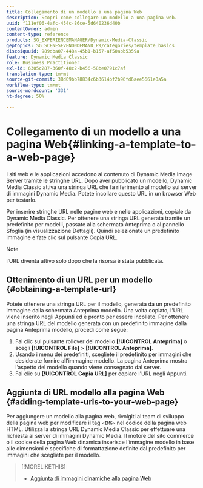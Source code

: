 ```yaml
---
title: Collegamento di un modello a una pagina Web
description: Scopri come collegare un modello a una pagina web.
uuid: f111ef06-4afc-454c-86ce-5d640236d40b
contentOwner: admin
content-type: reference
products: SG_EXPERIENCEMANAGER/Dynamic-Media-Classic
geptopics: SG_SCENESEVENONDEMAND_PK/categories/template_basics
discoiquuid: 989dba07-448a-45b1-b157-af50abb5359a
feature: Dynamic Media Classic
role: Business Practitioner
exl-id: 6305c287-360f-48c2-b456-58be0791c7af
translation-type: tm+mt
source-git-commit: 38d09bb78834c6b3614bf2b96fd6aee5661e0a5a
workflow-type: tm+mt
source-wordcount: '331'
ht-degree: 50%

---
```


# Collegamento di un modello a una pagina Web{#linking-a-template-to-a-web-page}

I siti web e le applicazioni accedono al contenuto di Dynamic Media Image Server tramite le stringhe URL. Dopo aver pubblicato un modello, Dynamic Media Classic attiva una stringa URL che fa riferimento al modello sui server di immagini Dynamic Media. Potete incollare questo URL in un browser Web per testarlo.

Per inserire stringhe URL nelle pagine web e nelle applicazioni, copiale da Dynamic Media Classic. Per ottenere una stringa URL generata tramite un predefinito per modelli, passate alla schermata Anteprima o al pannello Sfoglia (in visualizzazione Dettagli). Quindi selezionate un predefinito immagine e fate clic sul pulsante Copia URL.

>[!NOTE]
>
>l’URL diventa attivo solo dopo che la risorsa è stata pubblicata.

## Ottenimento di un URL per un modello  {#obtaining-a-template-url}

Potete ottenere una stringa URL per il modello, generata da un predefinito immagine dalla schermata Anteprima modello. Una volta copiato, l’URL viene inserito negli Appunti ed è pronto per essere incollato. Per ottenere una stringa URL del modello generata con un predefinito immagine dalla pagina Anteprima modello, procedi come segue:

1. Fai clic sul pulsante rollover del modello **[!UICONTROL Anteprima]** o scegli **[!UICONTROL File]** > **[!UICONTROL Anteprima]**.
1. Usando i menu dei predefiniti, scegliete il predefinito per immagini che desiderate fornire all’immagine modello. La pagina Anteprima mostra l’aspetto del modello quando viene consegnato dal server.
1. Fai clic su **[!UICONTROL Copia URL]** per copiare l&#39;URL negli Appunti.

## Aggiunta di URL modello alla pagina Web {#adding-template-urls-to-your-web-page}

Per aggiungere un modello alla pagina web, rivolgiti al team di sviluppo della pagina web per modificare il tag `<IMG>` nel codice della pagina web HTML. Utilizza la stringa URL Dynamic Media Classic per effettuare una richiesta ai server di immagini Dynamic Media. Il motore del sito commerce o il codice della pagina Web dinamica inserisce l’immagine modello in base alle dimensioni e specifiche di formattazione definite dal predefinito per immagini che scegliete per il modello.

>[!MORELIKETHIS]
>
>* [Aggiunta di immagini dinamiche alla pagina Web](linking-urls-web-application.md#adding_dynamic_images_to_your_web_page)

